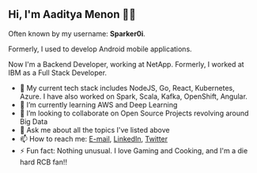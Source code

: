 ## Hi, I'm Aaditya Menon 👋🏻

<!--
**Sparker0i/Sparker0i** is a ✨ _special_ ✨ repository because its `README.md` (this file) appears on your GitHub profile.

Here are some ideas to get you started:

- 🔭 I’m currently working on ...
- 🌱 I’m currently learning ...
- 👯 I’m looking to collaborate on ...
- 🤔 I’m looking for help with ...
- 💬 Ask me about ...
- 📫 How to reach me: ...
- 😄 Pronouns: ...
- ⚡ Fun fact: ...
-->

Often known by my username: **Sparker0i**.

Formerly, I used to develop Android mobile applications. 

Now I'm a Backend Developer, working at NetApp. Formerly, I worked at IBM as a Full Stack Developer.

- 🔭 My current tech stack includes NodeJS, Go, React, Kubernetes, Azure. I have also worked on Spark, Scala, Kafka, OpenShift, Angular.
- 🌱 I’m currently learning AWS and Deep Learning
- 👯 I’m looking to collaborate on Open Source Projects revolving around Big Data
- 💬 Ask me about all the topics I've listed above
- 📫 How to reach me: [E-mail](mailto:aaditya@sparker0i.me), [LinkedIn](https://www.linkedin.com/in/sparker0i), [Twitter](https://twitter.com/Sparker0i)
- ⚡ Fun fact: Nothing unusual. I love Gaming and Cooking, and I'm a die hard RCB fan!!
